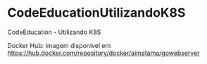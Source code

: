 # CodeEducationUtilizandoK8S

CodeEducation - Utilizando K8S

Docker Hub: Imagem disponível em https://hub.docker.com/repository/docker/aimatama/gowebserver
